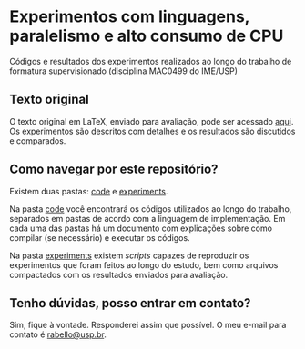 # Experimentos com linguagens, paralelismo e alto consumo de CPU

Códigos e resultados dos experimentos realizados ao longo do trabalho de formatura supervisionado (disciplina MAC0499 do IME/USP)

## Texto original
O texto original em LaTeX, enviado para avaliação, pode ser acessado [aqui](https://www.overleaf.com/read/wsfqgdxxhhyr). Os experimentos são descritos com detalhes e os resultados são discutidos e comparados.

## Como navegar por este repositório?

Existem duas pastas: [code](code/info.md) e [experiments](experiments/info.md).

Na pasta [code](code/c-openmp/info.md) você encontrará os códigos utilizados ao longo do trabalho, separados em pastas de acordo com a linguagem de implementação. Em cada uma das pastas há um documento com explicações sobre como compilar (se necessário) e executar os códigos.

Na pasta [experiments](experiments/info.md) existem _scripts_ capazes de reproduzir os experimentos que foram feitos ao longo do estudo, bem como arquivos compactados com os resultados enviados para avaliação.

## Tenho dúvidas, posso entrar em contato?

Sim, fique à vontade. Responderei assim que possível. O meu e-mail para contato é [rabello@usp.br](mailto:rabello@usp.br).


